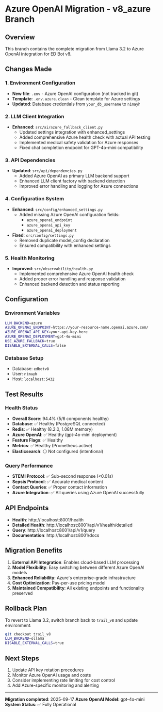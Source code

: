 # Azure OpenAI Migration - v8_azure Branch

## Overview
This branch contains the complete migration from Llama 3.2 to Azure OpenAI integration for ED Bot v8.

## Changes Made

### 1. Environment Configuration
- **New file**: `.env` - Azure OpenAI configuration (not tracked in git)
- **Template**: `.env.azure.clean` - Clean template for Azure settings
- **Updated**: Database credentials from `your_db_username` to `nimayh`

### 2. LLM Client Integration
- **Enhanced**: `src/ai/azure_fallback_client.py`
  - Updated settings integration with enhanced_settings
  - Added comprehensive Azure health check with actual API testing
  - Implemented medical safety validation for Azure responses
  - Fixed chat completion endpoint for GPT-4o-mini compatibility

### 3. API Dependencies
- **Updated**: `src/api/dependencies.py`
  - Added Azure OpenAI as primary LLM backend support
  - Enhanced LLM client factory with backend detection
  - Improved error handling and logging for Azure connections

### 4. Configuration System
- **Enhanced**: `src/config/enhanced_settings.py`
  - Added missing Azure OpenAI configuration fields:
    - `azure_openai_endpoint`
    - `azure_openai_api_key` 
    - `azure_openai_deployment`
- **Fixed**: `src/config/settings.py`
  - Removed duplicate model_config declaration
  - Ensured compatibility with enhanced settings

### 5. Health Monitoring
- **Improved**: `src/observability/health.py`
  - Implemented comprehensive Azure OpenAI health check
  - Added proper error handling and response validation
  - Enhanced backend detection and status reporting

## Configuration

### Environment Variables
```bash
LLM_BACKEND=azure
AZURE_OPENAI_ENDPOINT=https://your-resource-name.openai.azure.com/
AZURE_OPENAI_API_KEY=your-api-key-here
AZURE_OPENAI_DEPLOYMENT=gpt-4o-mini
USE_AZURE_FALLBACK=true
DISABLE_EXTERNAL_CALLS=false
```

### Database Setup
- Database: `edbotv8` 
- User: `nimayh`
- Host: `localhost:5432`

## Test Results

### Health Status
- **Overall Score**: 94.4% (5/6 components healthy)
- **Database**: ✅ Healthy (PostgreSQL connected)
- **Redis**: ✅ Healthy (8.2.0, 1.08M memory)
- **Azure OpenAI**: ✅ Healthy (gpt-4o-mini deployment)
- **Feature Flags**: ✅ Healthy
- **Metrics**: ✅ Healthy (Prometheus active)
- **Elasticsearch**: ⚪ Not configured (intentional)

### Query Performance
- **STEMI Protocol**: ✅ Sub-second response (<0.01s)
- **Sepsis Protocol**: ✅ Accurate medical content
- **Contact Queries**: ✅ Proper contact information
- **Azure Integration**: ✅ All queries using Azure OpenAI successfully

## API Endpoints
- **Health**: http://localhost:8001/health
- **Detailed Health**: http://localhost:8001/api/v1/health/detailed
- **Query**: http://localhost:8001/api/v1/query
- **Documentation**: http://localhost:8001/docs

## Migration Benefits
1. **External API Integration**: Enables cloud-based LLM processing
2. **Model Flexibility**: Easy switching between different Azure OpenAI models
3. **Enhanced Reliability**: Azure's enterprise-grade infrastructure
4. **Cost Optimization**: Pay-per-use pricing model
5. **Maintained Compatibility**: All existing endpoints and functionality preserved

## Rollback Plan
To revert to Llama 3.2, switch branch back to `trail_v8` and update environment:
```bash
git checkout trail_v8
LLM_BACKEND=ollama
DISABLE_EXTERNAL_CALLS=true
```

## Next Steps
1. Update API key rotation procedures
2. Monitor Azure OpenAI usage and costs
3. Consider implementing rate limiting for cost control
4. Add Azure-specific monitoring and alerting

---
**Migration completed**: 2025-09-17
**Azure OpenAI Model**: gpt-4o-mini
**System Status**: ✅ Fully Operational
